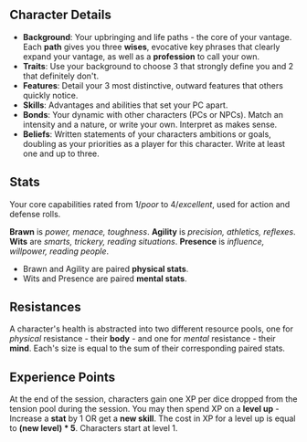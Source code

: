 ## Character Details

- **Background**: Your upbringing and life paths - the core of your vantage. Each **path** gives you three **wises**, evocative key phrases that clearly expand your vantage, as well as a **profession** to call your own.
- **Traits**: Use your background to choose 3 that strongly define you and 2 that definitely don't.
- **Features**: Detail your 3 most distinctive, outward features that others quickly notice.
- **Skills**: Advantages and abilities that set your PC apart.
- **Bonds**: Your dynamic with other characters (PCs or NPCs). Match an intensity and a nature, or write your own. Interpret as makes sense.
- **Beliefs**: Written statements of your characters ambitions or goals, doubling as your priorities as a player for this character. Write at least one and up to three.

## Stats

Your core capabilities rated from 1/_poor_ to 4/_excellent_, used for action and defense rolls.

**Brawn** is _power, menace, toughness_.
**Agility** is _precision, athletics, reflexes_.
**Wits** are _smarts, trickery, reading situations_.
**Presence** is _influence, willpower, reading people_.

- Brawn and Agility are paired **physical stats**.
- Wits and Presence are paired **mental stats**.

## Resistances

A character's health is abstracted into two different resource pools, one for _physical_ resistance - their **body** - and one for _mental_ resistance - their **mind**. Each's size is equal to the sum of their corresponding paired stats.

## Experience Points

At the end of the session, characters gain one XP per dice dropped from the tension pool during the session. You may then spend XP on a **level up** - Increase a **stat** by 1 OR get a **new skill**. The cost in XP for a level up is equal to **(new level) \* 5**. Characters start at level 1.
